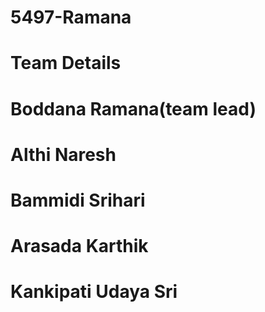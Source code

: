 # 5497-Ramana

# Team Details
  # Boddana Ramana(team lead)
  # Althi Naresh
  # Bammidi Srihari
  # Arasada Karthik
  # Kankipati Udaya Sri
